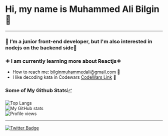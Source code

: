 <h1 style="align:center">Hi, my name is Muhammed Ali Bilgin 👋</h1>

---

### 🚀  I’m a junior front-end developer, but I'm also interested in nodejs on the backend side🚀 
### ⚛️  I am currently learning more about Reactjs⚛️ 
* How to reach me: bilginmuhammedali@gmail.com 📨
* I like decoding kata in Codewars [CodeWars Link](https://www.codewars.com/users/malibil) 🥷

### Some of My Github Stats📈
![Top Langs](https://github-readme-stats.vercel.app/api/top-langs/?username=muhammedalibilgin&layout=compact&count_private=true&theme=algolia&bg_color=45,0f0c29,904e95&title_color=fff) <br/>
![My GitHub stats](https://github-readme-stats.vercel.app/api?username=muhammedalibilgin&include_all_commits=true&show_icons=true&theme=algolia&bg_color=45,0f0c29,904e95&title_color=fff) <br/>
![Profile views](https://komarev.com/ghpvc/?username=muhammedalibilgin)

---
[![Twitter Badge](https://img.shields.io/badge/Twitter-1DA1F2?style=for-the-badge&logo=twitter&logoColor=white)](https://twitter.com/maliblgn/)


